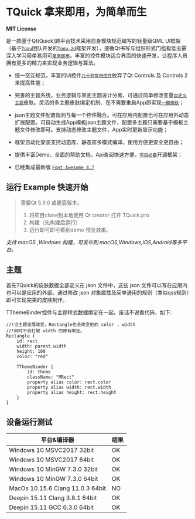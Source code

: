 
# TQuick 拿来即用，为简单而生

**MIT License**

是一款基于Qt(Quick)跨平台技术采用自身模块规范编写的轻量级QML UI框架（基于[`Toou`](http://www.toou.net)团队开发的[`Toou-2d`](https://github.com/ShowFL/Toou-2D)框架开发），遵循Qt书写与组织形式门槛极低无需深入学习简单易用可[`拿来即用`](#)，丰富的控件模块适合界面的快速开发，让程序人员拥有更多的精力来实现业务逻辑与算法。

* 统一交互规范，丰富的Ui控件[`几十种常用控件`](#)放弃了Qt Controls 及 Controls 2 来提高性能；

* 完善的主题系统，业务逻辑与界面主题设计分离，可通过简单修改变量[`自定义主题`](#)皮肤。灵活的多主题皮肤绑定机制、在不需要重启App即实现[`一键换肤`](#)；

* json主题文件配置规则与每一个控件融合。可在应用内配置也可在应用外动态扩展配置。可自动生成App模板json主题文件，配置多主题只需要基于模板主题文件修改即可。支持动态修改主题文件，App实时更新显示功能；

* 框架自动化安装支持动态库、静态库多模式编译。使用方便更安全更自由；

* 提供丰富Demo、全面的帮助文档，Api查阅快速方便。[`项目必备`](#)开源框架；

* 已经集成最新版 [`Font Awesome 4.7`](#)



## 运行 Example 快速开始

> 需要Qt 5.9.0 或更高版本。
> 1. 将项目clone到本地使用 Qt creator 打开 TQuick.pro
> 2. 构建（先构建后运行）
> 3. 运行即可即可看到demo 预览效果。

*支持 macOS ,Windows 构建，可发布到 macOS,Windows,iOS,Android等多平台。*



## 主题

首先TQuick的皮肤数据全部定义在 json 文件中，这些 json 文件可以写在应用内也可以是应用的外部。通过修改  json 对象属性及简单通用的规则（类似qss规则）即可实现完美的皮肤制作。

TThemeBinder控件与主题样式数据绑定在一起。废话不说看代码，如下:

```
//!当主题发展改变，Rectangle也会改变他的 color , width
//!同时不会打破 width 的原有绑定。
Rectangle {
    id: rect
    width: parent.width
    height: 100
    color: "red"

    TThemeBinder {
        id: theme
        className: "MRect"
        property alias color: rect.color
        property alias width: rect.width
        property alias height: rect.height
    }
}
```



## 设备运行测试

| 平台&编译器                        | 结果 |
| ---                               | ---  |
| Windows 10 MSVC2017 32bit         | OK   |
| Windows 10 MSVC2017 64bit         | OK   |
| Windows 10 MinGW 7.3.0 32bit      | OK   |
| Windows 10 MinGW 7.3.0 64bit      | OK   |
| MacOs 10.15.6 Clang 11.0.3 64bit  | NO   |
| Deepin 15.11 Clang 3.8.1 64bit    | OK   |
| Deepin 15.11 GCC 6.3.0 64bit      | OK   |